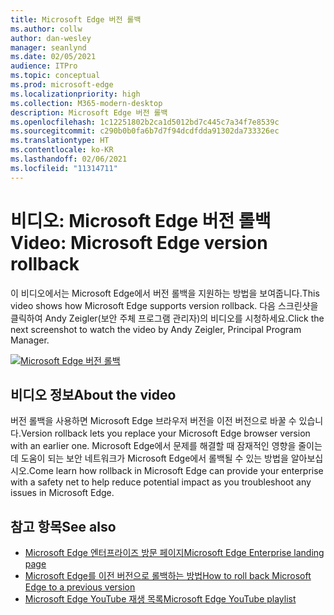 ```yaml
---
title: Microsoft Edge 버전 롤백
ms.author: collw
author: dan-wesley
manager: seanlynd
ms.date: 02/05/2021
audience: ITPro
ms.topic: conceptual
ms.prod: microsoft-edge
ms.localizationpriority: high
ms.collection: M365-modern-desktop
description: Microsoft Edge 버전 롤백
ms.openlocfilehash: 1c12251802b2ca1d5012bd7c445c7a34f7e8539c
ms.sourcegitcommit: c290b0b0fa6b7d7f94dcdfdda91302da733326ec
ms.translationtype: HT
ms.contentlocale: ko-KR
ms.lasthandoff: 02/06/2021
ms.locfileid: "11314711"
---
```

# <span data-ttu-id="8bed0-103">비디오: Microsoft Edge 버전 롤백</span><span class="sxs-lookup"><span data-stu-id="8bed0-103">Video: Microsoft Edge version rollback</span></span>

<span data-ttu-id="8bed0-104">이 비디오에서는 Microsoft Edge에서 버전 롤백을 지원하는 방법을 보여줍니다.</span><span class="sxs-lookup"><span data-stu-id="8bed0-104">This video shows how Microsoft Edge supports version rollback.</span></span> <span data-ttu-id="8bed0-105">다음 스크린샷을 클릭하여 Andy Zeigler(보안 주체 프로그램 관리자)의 비디오를 시청하세요.</span><span class="sxs-lookup"><span data-stu-id="8bed0-105">Click the next screenshot to watch the video by Andy Zeigler, Principal Program Manager.</span></span>

[![Microsoft Edge 버전 롤백](media/microsoft-edge-video-version-rollback/0.png)](http://www.youtube.com/watch?v=pXhXHvKUa_c "Microsoft Edge version rollback")

## <span data-ttu-id="8bed0-107">비디오 정보</span><span class="sxs-lookup"><span data-stu-id="8bed0-107">About the video</span></span>

<span data-ttu-id="8bed0-108">버전 롤백을 사용하면 Microsoft Edge 브라우저 버전을 이전 버전으로 바꿀 수 있습니다.</span><span class="sxs-lookup"><span data-stu-id="8bed0-108">Version rollback lets you replace your Microsoft Edge browser version with an earlier one.</span></span> <span data-ttu-id="8bed0-109">Microsoft Edge에서 문제를 해결할 때 잠재적인 영향을 줄이는 데 도움이 되는 보안 네트워크가 Microsoft Edge에서 롤백될 수 있는 방법을 알아보십시오.</span><span class="sxs-lookup"><span data-stu-id="8bed0-109">Come learn how rollback in Microsoft Edge can provide your enterprise with a safety net to help reduce potential impact as you troubleshoot any issues in Microsoft Edge.</span></span>

## <span data-ttu-id="8bed0-110">참고 항목</span><span class="sxs-lookup"><span data-stu-id="8bed0-110">See also</span></span>

- [<span data-ttu-id="8bed0-111">Microsoft Edge 엔터프라이즈 방문 페이지</span><span class="sxs-lookup"><span data-stu-id="8bed0-111">Microsoft Edge Enterprise landing page</span></span>](https://aka.ms/EdgeEnterprise)
- [<span data-ttu-id="8bed0-112">Microsoft Edge를 이전 버전으로 롤백하는 방법</span><span class="sxs-lookup"><span data-stu-id="8bed0-112">How to roll back Microsoft Edge to a previous version</span></span>](edge-learnmore-rollback.md)
- [<span data-ttu-id="8bed0-113">Microsoft Edge YouTube 재생 목록</span><span class="sxs-lookup"><span data-stu-id="8bed0-113">Microsoft Edge YouTube playlist</span></span>](https://www.youtube.com/playlist?list=PLXtHYVsvn_b-uXh1tMeYpT-0iD8tD3tFy)
